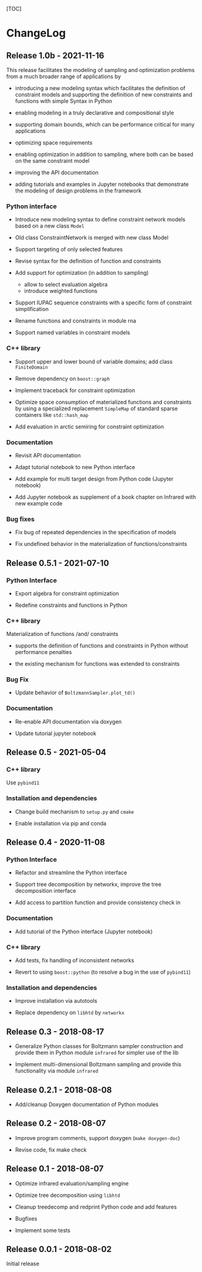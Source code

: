 [TOC]

ChangeLog
=========

## Release 1.0b - 2021-11-16

This release facilitates the modeling of sampling and optimization problems 
from a much broader range of applications by

* introducing a new modeling syntax which facilitates the definition
  of constraint models and supporting the definition of 
  new constraints and functions with simple Syntax in Python

* enabling modeling in a truly declarative and compositional style

* supporting domain bounds, which can
  be performance critical for many applications

* optimizing space requirements

* enabling optimization in addition to sampling, where
  both can be based on the same constraint model

* improving the API documentation

* adding tutorials and examples in Jupyter notebooks that
  demonstrate the modeling of design problems in the framework

### Python interface

* Introduce new modeling syntax to define constraint network models based on a
  new class ```Model```

* Old class ConstraintNetwork is merged with new class Model

* Support targeting of only selected features

* Revise syntax for the definition of function and constraints

* Add support for optimization (in addition to sampling)
  - allow to select evaluation algebra
  - introduce weighted functions

* Support IUPAC sequence constraints with a specific form of
  constraint simplification

* Rename functions and constraints in module rna

* Support named variables in constraint models

### C++ library

* Support upper and lower bound of variable domains; add class
  ```FiniteDomain```

* Remove dependency on ```boost::graph```

* Implement traceback for constraint optimization

* Optimize space consumption of materialized functions and
constraints by using a specialized replacement
```SimpleMap``` of standard sparse containers like
```std::hash_map```

* Add evaluation in arctic semiring for constraint optimization

### Documentation

* Revisit API documentation

* Adapt tutorial notebook to new Python interface

* Add example for multi target design from Python code (Jupyter
  notebook)

* Add Jupyter notebook as supplement of a book chapter on Infrared
  with new example code

### Bug fixes

* Fix bug of repeated dependencies in the specification of models

* Fix undefined behavior in the materialization of
functions/constraints


Release 0.5.1 - 2021-07-10 
--------------------------

### Python Interface

* Export algebra for constraint optimization

* Redefine constraints and functions in Python

### C++ library

Materialization of functions /and/ constraints

* supports the definition of functions and constraints in
  Python without performance penalties

* the existing mechanism for functions was extended to constraints

### Bug Fix

* Update behavior of ```BoltzmannSampler.plot_td()```

### Documentation

* Re-enable API documentation via doxygen

* Update tutorial jupyter notebook

Release 0.5 - 2021-05-04
------------------------

### C++ library
Use ```pybind11```

### Installation and dependencies

* Change build mechanism to ```setup.py``` and ```cmake```

* Enable installation via pip and conda

Release 0.4 - 2020-11-08
------------------------

### Python Interface

* Refactor and streamline the Python interface

* Support tree decomposition by networkx, improve the tree decomposition interface

* Add access to partition function and provide consistency check in

### Documentation

* Add tutorial of the Python interface (Jupyter notebook)

### C++ library

* Add tests, fix handling of inconsistent networks

* Revert to using ```boost::python``` (to resolve a bug in the use of ```pybind11```)

### Installation and dependencies

* Improve installation via autotools

* Replace dependency on ```libhtd``` by ```networkx```

Release 0.3 - 2018-08-17
------------------------

* Generalize Python classes for Boltzmann sampler construction and
  provide them in Python module ```infrared``` for simpler use of the lib

* Implement multi-dimensional Boltzmann sampling and provide this
  functionality via module ```infrared```

Release 0.2.1 - 2018-08-08
--------------------------

* Add/cleanup Doxygen documentation of Python modules

Release 0.2 - 2018-08-07
------------------------

* Improve program comments, support doxygen (```make doxygen-doc```)

* Revise code, fix make check

Release 0.1 - 2018-08-07
------------------------

* Optimize infrared evaluation/sampling engine

* Optimize tree decomposition using ```libhtd```

* Cleanup treedecomp and redprint Python code and add features

* Bugfixes

* Implement some tests

Release 0.0.1 - 2018-08-02
--------------------------

Initial release
